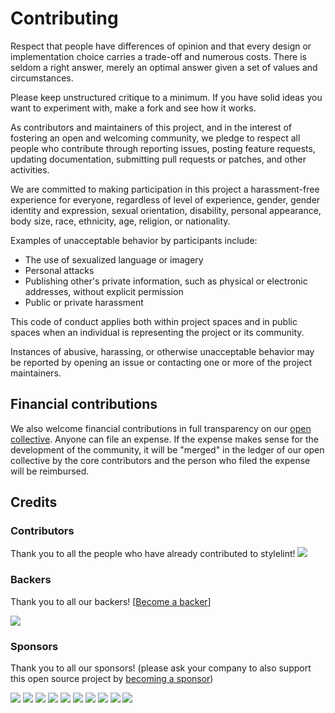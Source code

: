 # Contributing

Respect that people have differences of opinion and that every design or implementation choice carries a trade-off and numerous costs. There is seldom a right answer, merely an optimal answer given a set of values and circumstances.

Please keep unstructured critique to a minimum. If you have solid ideas you want to experiment with, make a fork and see how it works.

As contributors and maintainers of this project, and in the interest of fostering an open and welcoming community, we pledge to respect all people who contribute through reporting issues, posting feature requests, updating documentation, submitting pull requests or patches, and other activities.

We are committed to making participation in this project a harassment-free experience for everyone, regardless of level of experience, gender, gender identity and expression, sexual orientation, disability, personal appearance, body size, race, ethnicity, age, religion, or nationality.

Examples of unacceptable behavior by participants include:

-   The use of sexualized language or imagery
-   Personal attacks
-   Publishing other's private information, such as physical or electronic addresses, without explicit permission
-   Public or private harassment

This code of conduct applies both within project spaces and in public spaces when an individual is representing the project or its community.

Instances of abusive, harassing, or otherwise unacceptable behavior may be reported by opening an issue or contacting one or more of the project maintainers.


## Financial contributions

We also welcome financial contributions in full transparency on our [open collective](https://opencollective.com/stylelint).
Anyone can file an expense. If the expense makes sense for the development of the community, it will be "merged" in the ledger of our open collective by the core contributors and the person who filed the expense will be reimbursed.


## Credits


### Contributors

Thank you to all the people who have already contributed to stylelint!
<a href="graphs/contributors"><img src="https://opencollective.com/stylelint/contributors.svg?width=890" /></a>


### Backers

Thank you to all our backers! [[Become a backer](https://opencollective.com/stylelint#backer)]

<a href="https://opencollective.com/stylelint#backers" target="_blank"><img src="https://opencollective.com/stylelint/backers.svg?width=890"></a>


### Sponsors

Thank you to all our sponsors! (please ask your company to also support this open source project by [becoming a sponsor](https://opencollective.com/stylelint#sponsor))

<a href="https://opencollective.com/stylelint/sponsor/0/website" target="_blank"><img src="https://opencollective.com/stylelint/sponsor/0/avatar.svg"></a>
<a href="https://opencollective.com/stylelint/sponsor/1/website" target="_blank"><img src="https://opencollective.com/stylelint/sponsor/1/avatar.svg"></a>
<a href="https://opencollective.com/stylelint/sponsor/2/website" target="_blank"><img src="https://opencollective.com/stylelint/sponsor/2/avatar.svg"></a>
<a href="https://opencollective.com/stylelint/sponsor/3/website" target="_blank"><img src="https://opencollective.com/stylelint/sponsor/3/avatar.svg"></a>
<a href="https://opencollective.com/stylelint/sponsor/4/website" target="_blank"><img src="https://opencollective.com/stylelint/sponsor/4/avatar.svg"></a>
<a href="https://opencollective.com/stylelint/sponsor/5/website" target="_blank"><img src="https://opencollective.com/stylelint/sponsor/5/avatar.svg"></a>
<a href="https://opencollective.com/stylelint/sponsor/6/website" target="_blank"><img src="https://opencollective.com/stylelint/sponsor/6/avatar.svg"></a>
<a href="https://opencollective.com/stylelint/sponsor/7/website" target="_blank"><img src="https://opencollective.com/stylelint/sponsor/7/avatar.svg"></a>
<a href="https://opencollective.com/stylelint/sponsor/8/website" target="_blank"><img src="https://opencollective.com/stylelint/sponsor/8/avatar.svg"></a>
<a href="https://opencollective.com/stylelint/sponsor/9/website" target="_blank"><img src="https://opencollective.com/stylelint/sponsor/9/avatar.svg"></a>